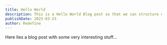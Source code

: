 ```yaml
---
title: Hello World
description: This is a Hello World Blog post so that we can structure our website nicely.
publishDate: 2023-03-23
author: Redefine
---
```


Here lies a blog post with some very interesting stuff...
